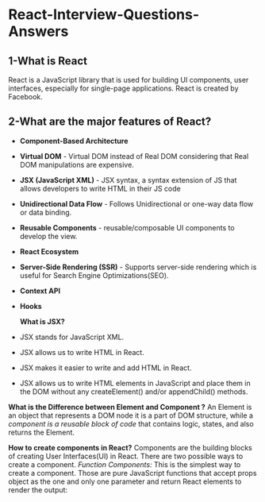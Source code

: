 # React-Interview-Questions-Answers

## 1-What is React
React is a JavaScript library that is used for building UI components, user interfaces, especially for single-page applications.
React is  created by Facebook.

## 2-What are the major features of React?
- **Component-Based Architecture**   
- **Virtual DOM** - Virtual DOM instead of Real DOM considering that Real DOM manipulations are expensive.  
- **JSX (JavaScript XML)** - JSX syntax, a syntax extension of JS that allows developers to write HTML in their JS code  
- **Unidirectional Data Flow** - Follows Unidirectional or one-way data flow or data binding. 
- **Reusable Components** - reusable/composable UI components to develop the view.
- **React Ecosystem**
- **Server-Side Rendering (SSR)** - Supports server-side rendering which is useful for Search Engine Optimizations(SEO).  
- **Context API**
- **Hooks**
  
  **What is JSX?**
- JSX stands for JavaScript XML.
- JSX allows us to write HTML in React.
- JSX makes it easier to write and add HTML in React.
- JSX allows us to write HTML elements in JavaScript and place them in the DOM without any createElement()  and/or appendChild() methods.

**What is the Difference between Element and Component ?**
An Element is an object that represents a DOM node it is a part of DOM structure, while a *component is a reusable block of code* that contains logic, states, and also returns the Element.

**How to create components in React?**
Components are the building blocks of creating User Interfaces(UI) in React. There are two possible ways to create a component.
*Function Components:* This is the simplest way to create a component. Those are pure JavaScript functions that accept props object as the one and only one parameter and return React elements to render the output:
